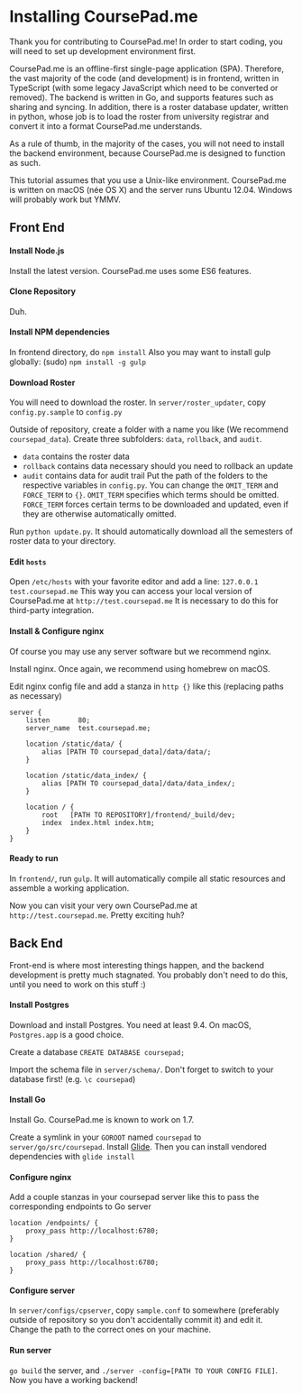 # Installing CoursePad.me

Thank you for contributing to CoursePad.me! In order to start coding, you will need to set up development environment first.

CoursePad.me is an offline-first single-page application (SPA). Therefore, the vast majority of the code (and development) is in frontend, written in TypeScript (with some legacy JavaScript which need to be converted or removed). The backend is written in Go, and supports features such as sharing and syncing. In addition, there is a roster database updater, written in python, whose job is to load the roster from university registrar and convert it into a format CoursePad.me understands.

As a rule of thumb, in the majority of the cases, you will not need to install the backend environment, because CoursePad.me is designed to function as such. 

This tutorial assumes that you use a Unix-like environment. CoursePad.me is written on macOS (née OS X) and the server runs Ubuntu 12.04. Windows will probably work but YMMV.

## Front End

#### Install Node.js
Install the latest version. CoursePad.me uses some ES6 features.

#### Clone Repository
Duh.

#### Install NPM dependencies
 In frontend directory, do `npm install`
 Also you may want to install gulp globally:
(sudo) `npm install -g gulp`

#### Download Roster
You will need to download the roster. In `server/roster_updater`, copy `config.py.sample` to `config.py`

Outside of repository, create a folder with a name you like (We recommend `coursepad_data`). Create three subfolders: `data`, `rollback`, and `audit`.
 - `data` contains the roster data
 - `rollback` contains data necessary should you need to rollback an update
 - `audit` contains data for audit trail
Put the path of the folders to the respective variables in `config.py`.
You can change the `OMIT_TERM` and `FORCE_TERM` to `{}`. `OMIT_TERM` specifies which terms should be omitted. `FORCE_TERM` forces certain terms to be downloaded and updated, even if they are otherwise automatically omitted.

Run `python update.py`. It should automatically download all the semesters of roster data to your directory.

#### Edit `hosts`
Open `/etc/hosts` with your favorite editor and add a line:
`127.0.0.1 test.coursepad.me`
This way you can access your local version of CoursePad.me at `http://test.coursepad.me`
It is necessary to do this for third-party integration.

#### Install & Configure nginx
Of course you may use any server software but we recommend nginx.

Install nginx. Once again, we recommend using homebrew on macOS.

Edit nginx config file and add a stanza in `http {}` like this (replacing paths as necessary)

```
server {
    listen       80;
    server_name  test.coursepad.me;

    location /static/data/ {
        alias [PATH TO coursepad_data]/data/data/;
    }

    location /static/data_index/ {
        alias [PATH TO coursepad_data]/data/data_index/;
    }

    location / {
        root   [PATH TO REPOSITORY]/frontend/_build/dev;
        index  index.html index.htm;
    }
}
```

#### Ready to run
In `frontend/`, run `gulp`. It will automatically compile all static resources and assemble a working application.

Now you can visit your very own CoursePad.me at `http://test.coursepad.me`. Pretty exciting huh?


## Back End

Front-end is where most interesting things happen, and the backend development is pretty much stagnated. You probably don't need to do this, until you need to work on this stuff :)

#### Install Postgres
Download and install Postgres. You need at least 9.4. On macOS, `Postgres.app` is a good choice.

Create a database `CREATE DATABASE coursepad;`

Import the schema file in `server/schema/`. Don't forget to switch to your database first! (e.g. `\c coursepad`)

#### Install Go
Install Go. CoursePad.me is known to work on 1.7.

Create a symlink in your `GOROOT` named `coursepad` to `server/go/src/coursepad`.
Install [Glide](https://glide.sh/). Then you can install vendored dependencies with `glide install`

#### Configure nginx
Add a couple stanzas in your coursepad server like this to pass the corresponding endpoints to Go server
```
location /endpoints/ {
    proxy_pass http://localhost:6780;
}

location /shared/ {
    proxy_pass http://localhost:6780;
}
```

#### Configure server
In `server/configs/cpserver`, copy `sample.conf` to somewhere (preferably outside of repository so you don't accidentally commit it) and edit it. Change the path to the correct ones on your machine.

#### Run server
`go build` the server, and `./server -config=[PATH TO YOUR CONFIG FILE]`. Now you have a working backend!